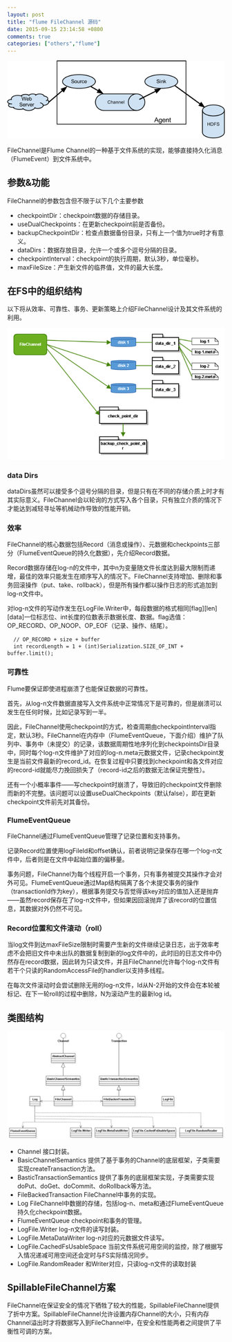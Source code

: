 ```yaml
---
layout: post
title: "flume FileChannel 源码"
date: 2015-09-15 23:14:58 +0800
comments: true
categories: ["others","flume"]
---
```



![Flume结构](/images/blog/20150915/UserGuide_image00.png)

FileChannel是Flume Channel的一种基于文件系统的实现，能够直接持久化消息（FlumeEvent）到文件系统中。

## 参数&功能

FileChannel的参数包含但不限于以下几个主要参数

* checkpointDir：checkpoint数据的存储目录。
* useDualCheckpoints：在更新checkpoint前是否备份。
* backupCheckpointDir：检查点数据备份目录，只有上一个值为true时才有意义。
* dataDirs：数据存放目录，允许一个或多个逗号分隔的目录。
* checkpointInterval：checkpoint的执行周期，默认3秒，单位毫秒。
* maxFileSize：产生新文件的临界值，文件的最大长度。

## 在FS中的组织结构

以下将从效率、可靠性、事务、更新策略上介绍FileChannel设计及其文件系统的利用。

![文件数据组织结构](/images/blog/20150915/fs_structure.png)

### data Dirs

dataDirs虽然可以接受多个逗号分隔的目录，但是只有在不同的存储介质上时才有其实际意义。FileChannel会以轮询的方式写入各个目录，只有独立介质的情况下才能达到减轻寻址等机械动作导致的性能开销。

### 效率

FileChannel的核心数据包括Record（消息或操作）、元数据和checkpoints三部分（FlumeEventQueue的持久化数据），先介绍Record数据。

Record数据存储在log-n的文件中，其中n为变量随文件长度达到最大限制而递增，最佳的效率只能发生在顺序写入的情况下。FileChannel支持增加、删除和事务回滚操作（put、take、rollback），但是所有操作都以操作日志的形式追加到log-n文件中。

对log-n文件的写动作发生在LogFile.Writer中，每段数据的格式相同[flag][len][data]一位标志位、int长度的位数表示数据长度、数据。flag选值：OP_RECORD、OP_NOOP、OP_EOF（记录、操作、结尾）。

      // OP_RECORD + size + buffer
      int recordLength = 1 + (int)Serialization.SIZE_OF_INT + buffer.limit();

### 可靠性

Flume要保证即使进程崩溃了也能保证数据的可靠性。

首先，从log-n文件数据直接写入文件系统中正常情况下是可靠的，但是崩溃可以发生在任何时候，比如记录写到一半。

因此，FileChannel使用checkpoint的方式，检查周期由checkpointInterval指定，默认3秒。FileChannel在内存中（FlumeEventQueue，下面介绍）维护了队列中、事务中（未提交）的记录，该数据周期性地序列化到checkpointsDir目录中，同时每个log-n文件维护了对应的log-n.meta元数据文件，记录checkpoint发生是当前文件最新的record_id。在恢复过程中只要找到checkpoint和各文件对应的record-id就能尽力挽回损失了（record-id之后的数据无法保证完整性）。

还有一个小概率事件——写checkpoint时崩溃了，导致旧的checkpoint文件删除而新的不完整。该问题可以设置useDualCheckpoints（默认false），即在更新checkpoint文件前先对其备份。

### FlumeEventQueue
FileChannel通过FlumeEventQueue管理了记录位置和支持事务。

记录Record位置使用logFileId和offset确认，前者说明记录保存在哪一个log-n文件中，后者则是在文件中起始位置的偏移量。

事务问题，FileChannel为每个线程开启一个事务，只有事务被提交其操作才会对外可见。FlumeEventQueue通过Map结构隔离了各个未提交事务的操作（transactionId作为key），根据事务提交与否觉得该key对应的值加入还是抛弃——虽然record保存在了log-n文件中，但如果因回滚抛弃了该record的位置信息，其数据对外仍然不可见。

### Record位置和文件滚动（roll）

当log文件到达maxFileSize限制时需要产生新的文件继续记录日志，出于效率考虑不会把旧文件中未出队的数据复制到新的log文件中的，此时旧的日志文件中仍然存在record数据，因此转为只读文件，并且FileChannel允许每个log-n文件有若干个只读的RandomAccessFile的handler以支持多线程。

在每次文件滚动时会尝试删除无用的log-n文件，Id从N-2开始的文件会在本轮被标记、在下一轮roll的过程中删除，N为滚动产生的最新log id。

## 类图结构
![FileChannel类图](/images/blog/20150915/FileChannelClasses.png)

* Channel 接口封装。
* BasicChannelSemantics 提供了基于事务的Channel的底层框架，子类需要实现createTransaction方法。
* BasticTransactionSemantics 提供了事务的底层框架实现，子类需要实现doPut、doGet、doCommit、doRollback等方法。
* FileBackedTransaction FileChannel中事务的实现。
* Log FileChannel中数据的存储，包括log-n、meta和通过FlumeEventQueue持久化checkpoint数据。
* FlumeEventQueue checkpoint和事务的管理。
* LogFile.Writer log-n文件的读写封装。
* LogFile.MetaDataWriter log-n对应的元数据文件读写。
* LogFile.CachedFsUsableSpace 当前文件系统可用空间的监控，除了根据写入情况递减可用空间还会定时与FS实际情况同步。
* LogFile.RandomReader 和Writer对应，只读log-n文件的读取封装

## SpillableFileChannel方案

FileChannel在保证安全的情况下牺牲了较大的性能，SpillableFileChannel提供了折中方案。SpillableFileChannel允许设置内存Channel的大小，只有内存Channel溢出时才将数据写入到FileChannel中，在安全和性能两者之间提供了平衡性可调的方案。